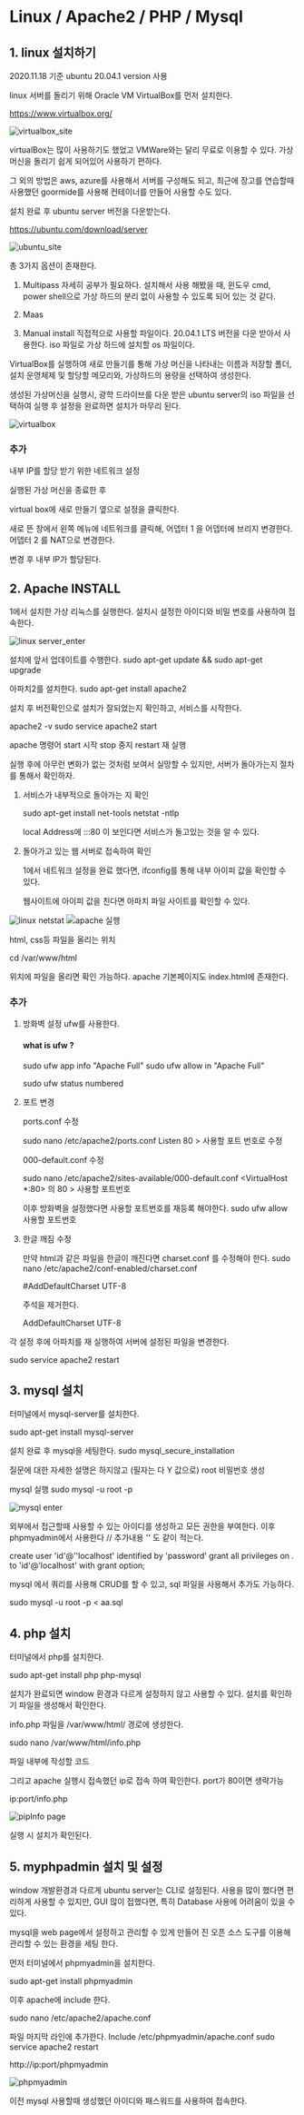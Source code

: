 # Linux / Apache2 / PHP / Mysql

## 1. linux 설치하기 

2020.11.18 기준 ubuntu 20.04.1 version 사용 

linux 서버를 돌리기 위해 Oracle VM VirtualBox를 먼저 설치한다. 

https://www.virtualbox.org/

![virtualbox_site](https://user-images.githubusercontent.com/65690925/99492733-7099a600-29b1-11eb-9d83-f6c7c7e3c633.JPG)

virtualBox는 많이 사용하기도 했었고 VMWare와는 달리 무료로 이용할 수 있다. 
가상 머신을 돌리기 쉽게 되어있어 사용하기 편하다.

그 외의 방법은 aws, azure를 사용해서 서버를 구성해도 되고,
최근에 장고를 연습할때 사용했던 goormide를 사용해 컨테이너를 만들어 사용할 수도 있다. 

설치 완료 후 ubuntu server 버전을 다운받는다. 

https://ubuntu.com/download/server

![ubuntu_site](https://user-images.githubusercontent.com/65690925/99492776-81e2b280-29b1-11eb-8e32-4790b995dcf0.JPG)

총 3가지 옵션이 존재한다. 

1. Multipass 
    자세히 공부가 필요하다. 설치해서 사용 해봤을 때, 
    윈도우 cmd, power shell으로 가상 하드의 분리 없이 사용할 수 있도록 되어 있는 것 같다. 

2. Maas


3. Manual install 
    직접적으로 사용할 파일이다. 
    20.04.1 LTS 버전을 다운 받아서 사용한다. 
    iso 파일로 가상 하드에 설치할 os 파일이다.


VirtualBox를 실행하여 새로 만들기를 통해 
가상 머신을 나타내는 이름과 저장할 폴더, 설치 운영체제 및 
할당할 메모리와, 가상하드의 용량을 선택하여 생성한다. 

생성된 가상머신을 실행시, 광학 드라이브를 다운 받은 ubuntu server의 iso 파일을 선택하여 실행 후 
설정을 완료하면 설치가 마무리 된다. 

![virtualbox](https://user-images.githubusercontent.com/65690925/99487467-c5392300-29a9-11eb-8c8a-08dbc34f3034.JPG)

### 추가

내부 IP를 할당 받기 위한 네트워크 설정 

실행된 가상 머신을 종료한 후

virtual box에 새로 만들기 옆으로 설정을 클릭한다. 

새로 뜬 창에서 왼쪽 메뉴에 네트워크를 클릭해,
 어뎁터 1 을 어뎁터에 브리지 변경한다.
 어뎁터 2 를 NAT으로 변경한다.

변경 후 내부 IP가 할당된다. 

## 2. Apache INSTALL
1에서 설치한 가상 리눅스를 실행한다.
설치시 설정한 아이디와 비밀 번호를 사용하여 접속한다.

![linux server_enter](https://user-images.githubusercontent.com/65690925/99487693-47c1e280-29aa-11eb-940c-35677d0827a1.JPG)

설치에 앞서 업데이트를 수행한다. 
sudo apt-get update && sudo apt-get upgrade

아파치2를 설치한다. 
sudo apt-get install apache2 

설치 후 버전확인으로 설치가 잘되었는지 확인하고,
서비스를 시작한다. 

apache2 -v 
sudo service apache2 start

apache 명령어 
start 시작
stop 중지
restart 재 실행

실행 후에 아무런 변화가 없는 것처럼 보여서 실망할 수 있지만, 
서버가 돌아가는지 절차를 통해서 확인하자.

1. 서비스가 내부적으로 돌아가는 지 확인 
    
    sudo apt-get install net-tools
    netstat -ntlp

    local Address에 :::80 이 보인다면 서비스가 돌고있는 것을 알 수 있다. 

2. 돌아가고 있는 웹 서버로 접속하여 확인

    1에서 네트워크 설정을 완료 했다면, 
    ifconfig를 통해 내부 아이피 값을 확인할 수 있다.
    
    웹사이트에 아이피 값을 친다면 아파치 파일 사이트를 확인할 수 있다. 

![linux netstat](https://user-images.githubusercontent.com/65690925/99487703-4b556980-29aa-11eb-8a25-99bdf5076feb.JPG)
![apache 실행](https://user-images.githubusercontent.com/65690925/99488074-f82fe680-29aa-11eb-8479-4888e607fb5e.JPG)


html, css등 파일을 올리는 위치 

cd /var/www/html

위치에 파일을 올리면 확인 가능하다. 
apache 기본페이지도 index.html에 존재한다.

### 추가 

1. 방화벽 설정
    ufw를 사용한다. 

    #### what is ufw ? 

    sudo ufw app info "Apache Full"
    sudo ufw allow in "Apache Full"

    sudo ufw status numbered

2. 포트 변경 

    ports.conf 수정 

    sudo nano /etc/apache2/ports.conf 
    Listen 80 > 사용할 포트 번호로 수정 

    000-default.conf 수정 

    sudo nano /etc/apache2/sites-available/000-default.conf 
    <VirtualHost *:80> 의 80 > 사용할 포트번호

    이후 방화벽을 설정했다면 사용할 포트번호를 재등록 해야한다.
    sudo ufw allow 사용할 포트번호

3. 한글 깨짐 수정 
    
    만약 html과 같은 파일을 한글이 깨진다면 
    charset.conf 를 수정해야 한다.
    sudo nano /etc/apache2/conf-enabled/charset.conf

    #AddDefaultCharset UTF-8

    주석을 제거한다.  

    AddDefaultCharset UTF-8


각 설정 후에 아파치를 재 실행하여 서버에 설정된 파일을 변경한다. 

sudo service apache2 restart

## 3. mysql 설치 

터미널에서 mysql-server를 설치한다.

sudo apt-get install mysql-server

설치 완료 후 mysql을 세팅한다.
sudo mysql_secure_installation 

질문에 대한 자세한 설명은 하지않고 (필자는 다 Y 값으로)
root 비밀번호 생성

mysql 실행
sudo mysql -u root -p 

![mysql enter](https://user-images.githubusercontent.com/65690925/99492743-75f6f080-29b1-11eb-8007-98c3c6bb6870.JPG)

외부에서 접근할때 사용할 수 있는 아이디를 생성하고 모든 권한을 부여한다. 
이후 phpmyadmin에서 사용한다 // 추가내용 '' 도 같이 적는다.

create user 'id'@''localhost' identified by 'password'
grant all privileges on *.* to 'id'@'localhost' with grant option;

mysql 에서 쿼리를 사용해 CRUD를 할 수 있고, 
sql 파일을 사용해서 추가도 가능하다. 

sudo mysql -u root -p < aa.sql 

## 4. php 설치 

터미널에서 php를 설치한다.

sudo apt-get install php php-mysql 

설치가 완료되면 window 환경과 다르게 설정하지 않고 사용할 수 있다. 
설치를 확인하기 파일을 생성해서 확인한다. 

info.php 파일을  /var/www/html/ 경로에 생성한다.

sudo nano /var/www/html/info.php 

파일 내부에 작성할 코드 

<?php phpinfo(); ?>

그리고 apache 실행시 접속했던 ip로 접속 하여 확인한다.
port가 80이면 생략가능 

ip:port/info.php

![pipInfo page](https://user-images.githubusercontent.com/65690925/99492735-72636980-29b1-11eb-9b71-eac2ac54ed85.JPG)

실행 시 설치가 확인된다. 

## 5. myphpadmin 설치 및 설정 

window 개발환경과 다르게 ubuntu server는 CLI로 설정된다.
사용을 많이 했다면 편리하게 사용할 수 있지만,
GUI 많이 접했다면, 특히 Database 사용에 어려움이 있을 수 있다.

mysql을 web page에서 설정하고 관리할 수 있게 만들어 진 
오픈 소스 도구를 이용해 관리할 수 있는 환경을 세팅 한다. 

먼저 터미널에서 phpmyadmin을 설치한다. 

sudo apt-get install phpmyadmin 

이후 apache에 include 한다.

sudo nano /etc/apache2/apache.conf 

파일 마지막 라인에 추가한다.
Include /etc/phpmyadmin/apache.conf 
sudo service apache2 restart

http://ip:port/phpmyadmin 

![phpmyadmin](https://user-images.githubusercontent.com/65690925/99492748-77281d80-29b1-11eb-8344-3b87b7cbbe11.JPG)

이전 mysql 사용할때 생성했던 아이디와 패스워드를 사용하여 접속한다.